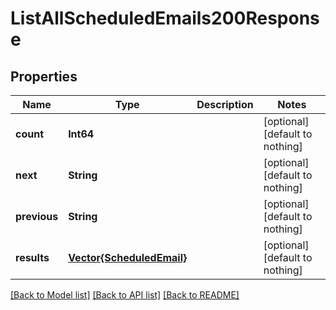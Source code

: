 # ListAllScheduledEmails200Response


## Properties
Name | Type | Description | Notes
------------ | ------------- | ------------- | -------------
**count** | **Int64** |  | [optional] [default to nothing]
**next** | **String** |  | [optional] [default to nothing]
**previous** | **String** |  | [optional] [default to nothing]
**results** | [**Vector{ScheduledEmail}**](ScheduledEmail.md) |  | [optional] [default to nothing]


[[Back to Model list]](../README.md#models) [[Back to API list]](../README.md#api-endpoints) [[Back to README]](../README.md)


